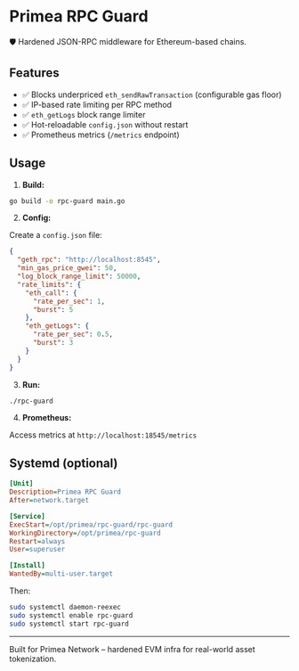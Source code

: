 # Primea RPC Guard

🛡️ Hardened JSON-RPC middleware for Ethereum-based chains.

## Features

- ✅ Blocks underpriced `eth_sendRawTransaction` (configurable gas floor)
- ✅ IP-based rate limiting per RPC method
- ✅ `eth_getLogs` block range limiter
- ✅ Hot-reloadable `config.json` without restart
- ✅ Prometheus metrics (`/metrics` endpoint)

## Usage

1. **Build:**

```bash
go build -o rpc-guard main.go
```

2. **Config:**

Create a `config.json` file:

```json
{
  "geth_rpc": "http://localhost:8545",
  "min_gas_price_gwei": 50,
  "log_block_range_limit": 50000,
  "rate_limits": {
    "eth_call": {
      "rate_per_sec": 1,
      "burst": 5
    },
    "eth_getLogs": {
      "rate_per_sec": 0.5,
      "burst": 3
    }
  }
}
```

3. **Run:**

```bash
./rpc-guard
```

4. **Prometheus:**

Access metrics at `http://localhost:18545/metrics`

## Systemd (optional)

```ini
[Unit]
Description=Primea RPC Guard
After=network.target

[Service]
ExecStart=/opt/primea/rpc-guard/rpc-guard
WorkingDirectory=/opt/primea/rpc-guard
Restart=always
User=superuser

[Install]
WantedBy=multi-user.target
```

Then:
```bash
sudo systemctl daemon-reexec
sudo systemctl enable rpc-guard
sudo systemctl start rpc-guard
```

---

Built for Primea Network – hardened EVM infra for real-world asset tokenization.
